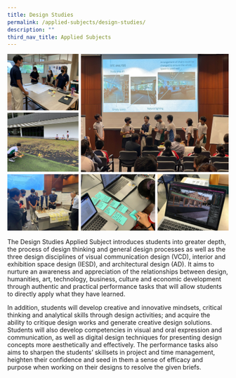 ```yaml
---
title: Design Studies
permalink: /applied-subjects/design-studies/
description: ""
third_nav_title: Applied Subjects
---
```

![](/images/Curriculum/DS%20Collate.jpg)

The Design Studies Applied Subject introduces students into greater depth, the process of design thinking and general design processes as well as the three design disciplines of visual communication design (VCD), interior and exhibition space design (IESD), and architectural design (AD). It aims to nurture an awareness and appreciation of the relationships between design, humanities, art, technology, business, culture and economic development through authentic and practical performance tasks that will allow students to directly apply what they have learned.

In addition, students will develop creative and innovative mindsets, critical thinking and analytical skills through design activities; and acquire the ability to critique design works and generate creative design solutions. Students will also develop competencies in visual and oral expression and communication, as well as digital design techniques for presenting design concepts more aesthetically and effectively. The performance tasks also aims to sharpen the students’ skillsets in project and time management, heighten their confidence and seed in them a sense of efficacy and purpose when working on their designs to resolve the given briefs.